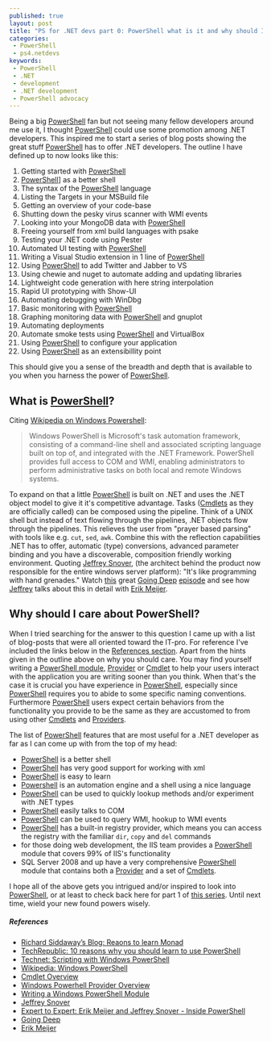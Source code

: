 ```yaml
---
published: true
layout: post
title: "PS for .NET devs part 0: PowerShell what is it and why should I care?"
categories:
 - PowerShell
 - ps4.netdevs
keywords:
 - PowerShell
 - .NET
 - development
 - .NET development
 - PowerShell advocacy
---
```

Being a big [PowerShell][1] fan but not seeing many fellow developers around me use it, I
thought [PowerShell][1] could use some promotion among .NET
developers. This inspired me to start a series of blog
posts showing the great stuff [PowerShell][1] has to offer .NET
developers. The outline I have defined up to now looks like this:

1. Getting started with [PowerShell][1] 
1. [PowerShell][1]] as a better shell
1. The syntax of the [PowerShell][1] language
1. Listing the Targets in your MSBuild file
1. Getting an overview of your code-base
1. Shutting down the pesky virus scanner with WMI events
1. Looking into your MongoDB data with [PowerShell][1]
1. Freeing yourself from xml build languages with psake
1. Testing your .NET code using Pester
1. Automated UI testing with [PowerShell][1]
1. Writing a Visual Studio extension in 1 line of [PowerShell][1]
1. Using [PowerShell][1] to add Twitter and Jabber to VS
1. Using chewie and nuget to automate adding and updating libraries
1. Lightweight code generation with here string interpolation
1. Rapid UI prototyping with Show-UI
1. Automating debugging with WinDbg
1. Basic monitoring with [PowerShell][1]
1. Graphing monitoring data with [PowerShell][1] and gnuplot
1. Automating deployments
1. Automate smoke tests using [PowerShell][1] and VirtualBox
1. Using [PowerShell][1] to configure your application
1. Using [PowerShell][1] as an extensibillity point

This should give you a sense of the breadth and depth that is
available to you when you harness the power of [PowerShell][1].

## What is [PowerShell][1]? 
Citing [Wikipedia on Windows Powershell][2]:

>Windows PowerShell is Microsoft's task automation framework,
>consisting of a command-line shell and associated scripting language
>built on top of, and integrated with the .NET Framework. PowerShell
>provides full access to COM and WMI, enabling administrators to
>perform administrative tasks on both local and remote Windows systems.  

To expand on that a little [PowerShell][1] is built on .NET and uses
the .NET object model to give it it's competitive advantage.
Tasks ([Cmdlets][7] as they are officially called) can be composed
using the pipeline. Think of a UNIX shell but instead
of text flowing through the pipelines, .NET objects flow
through the pipelines. This relieves the user from "prayer based
parsing" with tools like e.g. `cut`, `sed`, `awk`. Combine this with the reflection
capabilities .NET has to offer, automatic (type) conversions, 
advanced parameter binding and you have a discoverable,
composition friendly working environment. Quoting [Jeffrey Snover][8],
(the architect behind the product now responsible for the entire
windows server platform): "It's like programming with hand grenades."
Watch [this][9] great [Going Deep][10] [episode][9] and see how
[Jeffrey][8] talks about this in detail with [Erik Meijer][11].

## Why should I care about PowerShell?
When I tried searching for the answer to this question I came up with
a list of blog-posts that were all oriented toward the IT-pro. For
reference I've included the links below in the [References section](#references). 
Apart from the hints given in the outline above on why you should
care. You may find yourself writing a [PowerShell module][5],
[Provider][6] or [Cmdlet][7] to help your users interact with the
application you are writing sooner than you think. When that's the
case it is crucial you have experience in [PowerShell][1], especially
since [PowerShell][1] requires you to abide to some specific naming
conventions. Furthermore [PowerShell][1] users expect certain
behaviors from the functionality you provide to be the same as they
are accustomed to from using other [Cmdlets][7] and [Providers][6].

The list of [PowerShell][1] features that are most useful for a .NET
developer as far as I can come up with from the top of my head:

- [PowerShell][1] is a better shell
- [PowerShell][1] has very good support for working with xml
- [PowerShell][1] is easy to learn
- [Powershell][1] is an automation engine and a shell using a nice language
- [PowerShell][1] can be used to quickly lookup methods and/or experiment
with .NET types
- [PowerShell][1] easily talks to COM
- [PowerShell][1] can be used to query WMI, hookup to WMI events
- [PowerShell][1] has a built-in registry provider, which means
you can access the registry with the familiar `dir`, `copy` and `del`
commands
- for those doing web development, the IIS team provides a [PowerShell][1]
module that covers 99% of IIS's functionality
- SQL Server 2008 and up have a very comprehensive [PowerShell][1]
module that contains both a [Provider][6] and a set of [Cmdlets][7].

I hope all of the above gets you intrigued and/or inspired to look into
[PowerShell][1], or at least to check back here for part 1 of
[this series][12]. Until next time, wield your new found powers wisely.
 
<h5 id="references">References</h5>
<div class="references">
<ul>
<li><a href='http://www.computerperformance.co.uk/powershell/#Reasons_to_Learn_Monad_' title='Reasons to learn Monad'>Richard Siddaway&#8217;s Blog: Reaons to learn Monad</a></li>
<li><a href='http://www.techrepublic.com/blog/10things/10-reasons-why-you-should-learn-to-use-powershell/1073' title='10 reasons why you should learn to use PowerShell'>TechRepublic: 10 reasons why you should learn to use PowerShell</a></li>
<li><a href='http://technet.microsoft.com/en-us/scriptcenter/dd742419' title='Scripting with Windows PowerShell'>Technet: Scripting with Windows PowerShell</a></li>
<li><a href='http://en.wikipedia.org/wiki/Windows_PowerShell' title='Wikipedia entry for Windows PowerShell'>Wikipedia: Windows PowerShell</a></li>
<li><a href='http://msdn.microsoft.com/en-us/library/ms714395(v=VS.85).aspx' title='Cmdlet Overview'>Cmdlet Overview</a></li>
<li><a href='http://msdn.microsoft.com/en-us/library/ee126186(v=vs.85).aspx' title='Windows PowerShell Provider Overview'>Windows Powerhell Provider Overview</a></li>
<li><a href='http://go.microsoft.com/fwlink/?LinkId=144916'
title='Writing a Windows PowerShell Module'>Writing a Windows
PowerShell Module</a></li>
<li><a
href='http://www.microsoft.com/presspass/exec/de/snover/default.mspx'
title='Jeffrey Snover'>Jeffrey Snover</a></li>
<li><a
href='http://channel9.msdn.com/shows/Going+Deep/Expert-to-Expert-Erik-Meijer-and-Jeffrey-Snover-Inside-PowerShell/'
title='Expert to Expert: Erik Meijer and Jeffrey Snover - Inside PowerShell'>Expert to Expert: Erik Meijer and Jeffrey Snover - Inside PowerShell</a></li>
<li><a href='http://channel9.msdn.com/Shows/Going+Deep' title='Going Deep'>Going Deep</a></li>
<li><a href='http://research.microsoft.com/en-us/um/people/emeijer/'
title='Erik Meijer'>Erik Meijer</a></li>
</ul>
</div>

[1]: http://technet.microsoft.com/en-us/scriptcenter/dd742419 "Scripting with Windows PowerShell"
[2]: http://en.wikipedia.org/wiki/Windows_PowerShell "Wikipedia entry for Windows PowerShell"
[3]: http://www.computerperformance.co.uk/powershell/#Reasons_to_Learn_Monad_ "Reasons to learn Monad"
[4]: http://www.techrepublic.com/blog/10things/10-reasons-why-you-should-learn-to-use-powershell/1073 "10 reasons why you should learn to use PowerShell"
[5]: http://go.microsoft.com/fwlink/?LinkId=144916  "Writing a Windows PowerShell Module"
[6]: http://msdn.microsoft.com/en-us/library/ee126186(v=vs.85).aspx "Windows PowerShell Provider Overview"
[7]: http://msdn.microsoft.com/en-us/library/ms714395(v=VS.85).aspx "Cmdlet Overview"
[8]: http://www.microsoft.com/presspass/exec/de/snover/default.mspx "Jeffrey Snover"
[9]: http://channel9.msdn.com/shows/Going+Deep/Expert-to-Expert-Erik-Meijer-and-Jeffrey-Snover-Inside-PowerShell/ "Expert to Expert: Erik Meijer and Jeffrey Snover - Inside PowerShell"
[10]: http://channel9.msdn.com/Shows/Going+Deep "Going Deep" 
[11]: http://research.microsoft.com/en-us/um/people/emeijer/ "Erik Meijer"
[12]: /tags/ps4.netdevs.html
